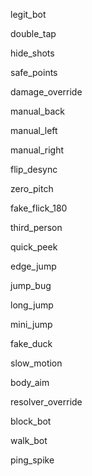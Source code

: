 legit_bot

double_tap

hide_shots

safe_points

damage_override

manual_back

manual_left

manual_right

flip_desync

zero_pitch

fake_flick_180

third_person

quick_peek

edge_jump

jump_bug

long_jump

mini_jump

fake_duck

slow_motion

body_aim

resolver_override

block_bot

walk_bot

ping_spike
